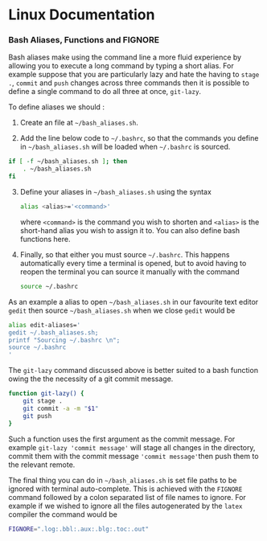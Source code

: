 # Linux Documentation 

<!-- toc -->

### Bash Aliases, Functions and  FIGNORE

Bash aliases make using the command line a more fluid experience by allowing you to execute a long command by typing a short alias. For example suppose that you are particularly lazy and  hate the having to `stage .`, `commit` and `push` changes across three commands then it is possible to define a single command to do all three at once, `git-lazy`. 

To define aliases we should :

1. Create an file at `~/bash_aliases.sh`. 

2. Add the line below code  to `~/.bashrc`, so that the commands you define in `~/bash_aliases.sh` will be loaded when `~/.bashrc` is sourced. 

```bash
if [ -f ~/bash_aliases.sh ]; then
    . ~/bash_aliases.sh
fi

```

3. Define your aliases in `~/bash_aliases.sh` using the syntax 

   ```bash
   alias <alias>='<command>'
   ```

   where `<command>` is the command you wish to shorten and `<alias>` is the short-hand alias you wish to assign it to.  You can also define bash functions here.

4. Finally, so that either you must source ``~/.bashrc``. This happens automatically every time a terminal is opened, but to avoid having to reopen the terminal you can source it manually with the command 

   ```bash
   source ~/.bashrc
   ```

As an example a alias to open `~/bash_aliases.sh` in our favourite text editor `gedit` then source `~/bash_aliases.sh` when we close `gedit` would be 

```bash
alias edit-aliases='
gedit ~/.bash_aliases.sh; 
printf "Sourcing ~/.bashrc \n";
source ~/.bashrc
'
```

The `git-lazy` command discussed above is better suited to a bash function owing the the necessity of a git commit message. 

```bash
function git-lazy() {
    git stage .
    git commit -a -m "$1"
    git push
}
```

Such a function uses the first argument as the commit message. For example `git-lazy 'commit message'` will stage all changes in the directory, commit them with the commit message `'commit message'`then push them to the relevant remote.  

The final thing you can do in `~/bash_aliases.sh` is set file paths to be ignored with terminal auto-complete. This is achieved with the  `FIGNORE` command followed by a colon separated list of file names to ignore. For example if we wished to ignore all the files autogenerated by the `latex` compiler the command would be	

```bash
FIGNORE=".log:.bbl:.aux:.blg:.toc:.out"
```

